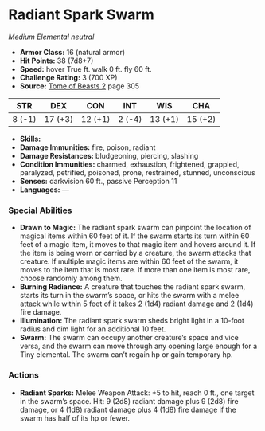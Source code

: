 # Radiant Spark Swarm

*Medium* *Elemental* *neutral*

- **Armor Class:** 16 (natural armor)
- **Hit Points:** 38 (7d8+7)
- **Speed:** hover True ft. walk 0 ft. fly 60 ft.
- **Challenge Rating:** 3 (700 XP)
- **Source:** [Tome of Beasts 2](https://koboldpress.com/kpstore/product/tome-of-beasts-2-for-5th-edition) page 305

| STR | DEX | CON | INT | WIS | CHA |
| --- | --- | --- | --- | --- | --- |
| 8 (-1) | 17 (+3) | 12 (+1) | 2 (-4) | 13 (+1) | 15 (+2) |

- **Skills:** 
- **Damage Immunities:** fire, poison, radiant
- **Damage Resistances:** bludgeoning, piercing, slashing
- **Condition Immunities:** charmed, exhaustion, frightened, grappled, paralyzed, petrified, poisoned, prone, restrained, stunned, unconscious
- **Senses:** darkvision 60 ft., passive Perception 11
- **Languages:** —
### Special Abilities
- **Drawn to Magic:** The radiant spark swarm can pinpoint the location of magical items within 60 feet of it. If the swarm starts its turn within 60 feet of a magic item, it moves to that magic item and hovers around it. If the item is being worn or carried by a creature, the swarm attacks that creature. If multiple magic items are within 60 feet of the swarm, it moves to the item that is most rare. If more than one item is most rare, choose randomly among them.
- **Burning Radiance:** A creature that touches the radiant spark swarm, starts its turn in the swarm’s space, or hits the swarm with a melee attack while within 5 feet of it takes 2 (1d4) radiant damage and 2 (1d4) fire damage.
- **Illumination:** The radiant spark swarm sheds bright light in a 10-foot radius and dim light for an additional 10 feet.
- **Swarm:** The swarm can occupy another creature’s space and vice versa, and the swarm can move through any opening large enough for a Tiny elemental. The swarm can’t regain hp or gain temporary hp.
### Actions
- **Radiant Sparks:** Melee Weapon Attack: +5 to hit, reach 0 ft., one target in the swarm’s space. Hit: 9 (2d8) radiant damage plus 9 (2d8) fire damage, or 4 (1d8) radiant damage plus 4 (1d8) fire damage if the swarm has half of its hp or fewer.


